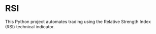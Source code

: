 # RSI
This Python project automates trading using the Relative Strength Index (RSI) technical indicator. 
